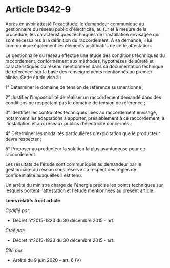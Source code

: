 # Article D342-9

Après en avoir attesté l'exactitude, le demandeur communique au gestionnaire du réseau public d'électricité, au fur et à
mesure de la procédure, les caractéristiques techniques de l'installation envisagée qui sont nécessaires à la définition du
raccordement. A sa demande, il lui communique également les éléments justificatifs de cette attestation.

Le gestionnaire du réseau effectue une étude des conditions techniques du raccordement, conformément aux méthodes, hypothèses
de sûreté et caractéristiques du réseau mentionnées dans sa documentation technique de référence, sur la base des
renseignements mentionnés au premier alinéa. Cette étude vise à :

1° Déterminer le domaine de tension de référence susmentionné ;

2° Justifier l'impossibilité de réaliser un raccordement demandé dans des conditions ne respectant pas le domaine de tension
de référence ;

3° Identifier les contraintes techniques liées au raccordement envisagé, notamment les adaptations à apporter, préalablement
à ce raccordement, à l'installation et aux réseaux publics d'électricité concernés ;

4° Déterminer les modalités particulières d'exploitation que le producteur devra respecter ;

5° Proposer au producteur la solution la plus avantageuse pour ce raccordement.

Les résultats de l'étude sont communiqués au demandeur par le gestionnaire du réseau sous réserve du respect des règles de
confidentialité auxquelles il est tenu.

Un arrêté du ministre chargé de l'énergie précise les points techniques sur lesquels portent l'attestation et l'étude
mentionnées au présent article.

**Liens relatifs à cet article**

_Codifié par_:

  - Décret n°2015-1823 du 30 décembre 2015 - art.

_Créé par_:

  - Décret n°2015-1823 du 30 décembre 2015 - art.

_Cité par_:

  - Arrêté du 9 juin 2020 - art. 6 (V)
